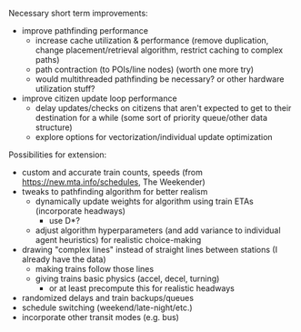 Necessary short term improvements:
- improve pathfinding performance
	- increase cache utilization & performance (remove duplication, change placement/retrieval algorithm, restrict caching to complex paths)
	- path contraction (to POIs/line nodes) (worth one more try)
	- would multithreaded pathfinding be necessary? or other hardware utilization stuff?
- improve citizen update loop performance
	- delay updates/checks on citizens that aren't expected to get to their destination for a while (some sort of priority queue/other data structure)
	- explore options for vectorization/individual update optimization

Possibilities for extension:
- custom and accurate train counts, speeds (from https://new.mta.info/schedules, The Weekender)
- tweaks to pathfinding algorithm for better realism
	- dynamically update weights for algorithm using train ETAs (incorporate headways)
		- use D*?
	- adjust algorithm hyperparameters (and add variance to individual agent heuristics) for realistic choice-making
- drawing "complex lines" instead of straight lines between stations (I already have the data)
	- making trains follow those lines
	- giving trains basic physics (accel, decel, turning)
		- or at least precompute this for realistic headways
- randomized delays and train backups/queues
- schedule switching (weekend/late-night/etc.)
- incorporate other transit modes (e.g. bus)
